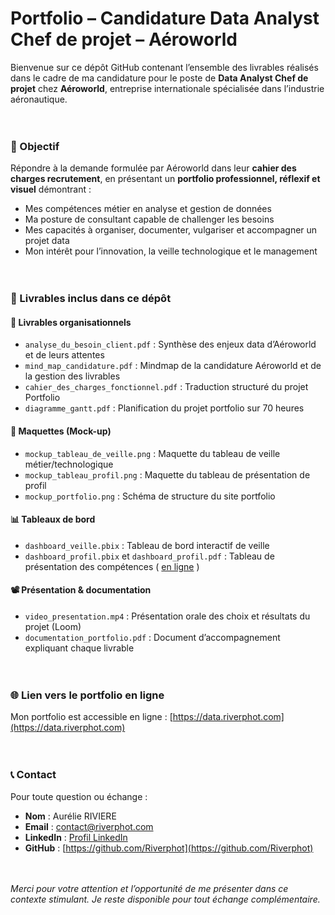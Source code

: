 # Portfolio – Candidature Data Analyst Chef de projet – Aéroworld

Bienvenue sur ce dépôt GitHub contenant l’ensemble des livrables réalisés dans le cadre de ma candidature pour le poste de **Data Analyst Chef de projet** chez **Aéroworld**, entreprise internationale spécialisée dans l’industrie aéronautique.
<br/><br/><br/>


### 🎯 Objectif

Répondre à la demande formulée par Aéroworld dans leur **cahier des charges recrutement**, en présentant un **portfolio professionnel, réflexif et visuel** démontrant :

- Mes compétences métier en analyse et gestion de données
- Ma posture de consultant capable de challenger les besoins
- Mes capacités à organiser, documenter, vulgariser et accompagner un projet data
- Mon intérêt pour l’innovation, la veille technologique et le management
<br/><br/><br/>


### 🧩 Livrables inclus dans ce dépôt

#### 📌 Livrables organisationnels
- `analyse_du_besoin_client.pdf` : Synthèse des enjeux data d’Aéroworld et de leurs attentes
- `mind_map_candidature.pdf` : Mindmap de la candidature Aéroworld et de la gestion des livrables
- `cahier_des_charges_fonctionnel.pdf` : Traduction structuré du projet Portfolio
- `diagramme_gantt.pdf` : Planification du projet portfolio sur 70 heures

#### 🧠 Maquettes (Mock-up)
- `mockup_tableau_de_veille.png` : Maquette du tableau de veille métier/technologique
- `mockup_tableau_profil.png` : Maquette du tableau de présentation de profil
- `mockup_portfolio.png` : Schéma de structure du site portfolio

#### 📊 Tableaux de bord
- `dashboard_veille.pbix` : Tableau de bord interactif de veille
- `dashboard_profil.pbix` et `dashboard_profil.pdf` : Tableau de présentation des compétences ( [en ligne](https://urlr.me/EvYJcw) )

#### 📽️ Présentation & documentation
- `video_presentation.mp4` : Présentation orale des choix et résultats du projet (Loom)
- `documentation_portfolio.pdf` : Document d’accompagnement expliquant chaque livrable
<br/><br/><br/>


### 🌐 Lien vers le portfolio en ligne

Mon portfolio est accessible en ligne : [https://data.riverphot.com](https://data.riverphot.com)
<br/><br/><br/>


### 📞 Contact

Pour toute question ou échange :

- **Nom** : Aurélie RIVIERE
- **Email** : contact@riverphot.com
- **LinkedIn** : [Profil LinkedIn](https://www.linkedin.com/in/aurelie-riviere/)
- **GitHub** : [https://github.com/Riverphot](https://github.com/Riverphot)
<br/><br/><br/>


<em>Merci pour votre attention et l’opportunité de me présenter dans ce contexte stimulant. Je reste disponible pour tout échange complémentaire.</em>
